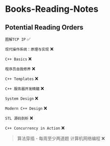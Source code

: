 # Books-Reading-Notes

## Potential Reading Orders

```图解TCP IP``` :white_check_mark:

```现代操作系统：原理与实现``` :x:

```C++ Basics``` :x:

```程序员自我修养``` :x:

```C++ Templates``` :x:

```C++ 服务器开发精髓``` :x:

```System Design``` :x:

```Modern C++ Design``` :x:

```STL 源码剖析``` :x:

```C++ Concurrency in Action``` :x:

> 算法穿插 - 每周至少两道题
> 计算机网络编程 :x:
